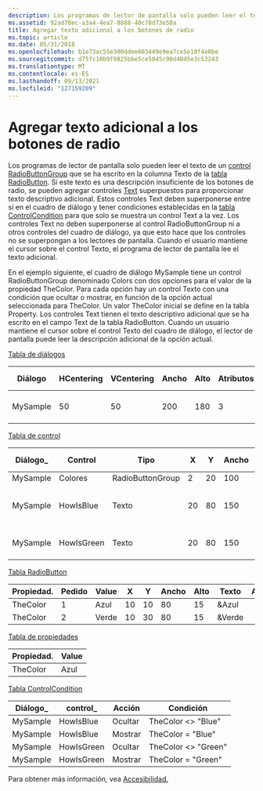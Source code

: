 ```yaml
---
description: Los programas de lector de pantalla solo pueden leer el texto de un control RadioButtonGroup que se ha escrito en la columna Texto de la tabla RadioButton.
ms.assetid: 92ad70ec-a3a4-4ea7-8888-40c78d73e58a
title: Agregar texto adicional a los botones de radio
ms.topic: article
ms.date: 05/31/2018
ms.openlocfilehash: b1e73ac55e300ddee603449e9ea7ce5e10f4e0be
ms.sourcegitcommit: d75fc10b9f0825bbe5ce5045c90d4045e3c53243
ms.translationtype: MT
ms.contentlocale: es-ES
ms.lasthandoff: 09/13/2021
ms.locfileid: "127159209"
---
```

# <a name="adding-extra-text-to-radio-buttons"></a>Agregar texto adicional a los botones de radio

Los programas de lector de pantalla solo pueden leer el texto de un [control RadioButtonGroup](radiobuttongroup-control.md) que se ha escrito en la columna Texto de la [tabla RadioButton](radiobutton-table.md). Si este texto es una descripción insuficiente de los botones de radio, se pueden agregar controles [Text](text-control.md) superpuestos para proporcionar texto descriptivo adicional. Estos controles Text deben superponerse entre sí en el cuadro de diálogo y tener condiciones establecidas en la [tabla ControlCondition](controlcondition-table.md) para que solo se muestra un control Text a la vez. Los controles Text no deben superponerse al control RadioButtonGroup ni a otros controles del cuadro de diálogo, ya que esto hace que los controles no se superpongan a los lectores de pantalla. Cuando el usuario mantiene el cursor sobre el control Texto, el programa de lector de pantalla lee el texto adicional.

En el ejemplo siguiente, el cuadro de diálogo MySample tiene un control RadioButtonGroup denominado Colors con dos opciones para el valor de la propiedad TheColor. Para cada opción hay un control Texto con una condición que ocultar o mostrar, en función de la opción actual seleccionada para TheColor. Un valor TheColor inicial se define en la tabla Property. Los controles Text tienen el texto descriptivo adicional que se ha escrito en el campo Text de la tabla RadioButton. Cuando un usuario mantiene el cursor sobre el control Texto del cuadro de diálogo, el lector de pantalla puede leer la descripción adicional de la opción actual.

[Tabla de diálogos](dialog-table.md)



| Diálogo   | HCentering | VCentering | Ancho | Alto | Atributos | Título                    | Control \_ First | Control \_ predeterminado | Cancelar \_ control |
|----------|------------|------------|-------|--------|------------|--------------------------|----------------|------------------|-----------------|
| MySample | 50         | 50         | 200   | 180    | 3          | Botones de radio accesibles | Colores         | Siguientes             |                 |



 

[Tabla de control](control-table.md)



| Diálogo\_ | Control    | Tipo             | X   | Y   | Ancho | Alto | Atributos | Propiedad. | Texto                               | Control \_ Siguiente | Ayuda |
|----------|------------|------------------|-----|-----|-------|--------|------------|----------|------------------------------------|---------------|------|
| MySample | Colores     | RadioButtonGroup | 2   | 20  | 100   | 50     | 3          | TheColor |                                    | Siguientes          |      |
| MySample | HowIsBlue  | Texto             | 20  | 80  | 150   | 15     | 2          |          | Es como el cielo en un día despejado. |               |      |
| MySample | HowIsGreen | Texto             | 20  | 80  | 150   | 15     | 2          |          | Es como el pasto en la primavera.    |               |      |



 

[Tabla RadioButton](radiobutton-table.md)



| Propiedad. | Pedido | Value | X   | Y   | Ancho | Alto | Texto   | Ayuda |
|----------|-------|-------|-----|-----|-------|--------|--------|------|
| TheColor | 1     | Azul  | 10  | 10  | 80    | 15     | &Azul  |      |
| TheColor | 2     | Verde | 10  | 30  | 80    | 15     | &Verde |      |



 

[Tabla de propiedades](property-table.md)



| Propiedad. | Value |
|----------|-------|
| TheColor | Azul  |



 

[Tabla ControlCondition](controlcondition-table.md)



| Diálogo\_ | control\_  | Acción | Condición                 |
|----------|------------|--------|---------------------------|
| MySample | HowIsBlue  | Ocultar   | TheColor <> "Blue"  |
| MySample | HowIsBlue  | Mostrar   | TheColor = "Blue"         |
| MySample | HowIsGreen | Ocultar   | TheColor <> "Green" |
| MySample | HowIsGreen | Mostrar   | TheColor = "Green"        |



 

Para obtener más información, vea [Accesibilidad.](accessibility.md)

 

 



